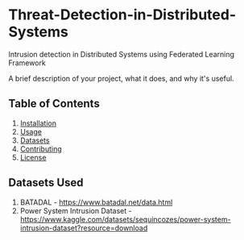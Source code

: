 # Threat-Detection-in-Distributed-Systems
Intrusion detection in Distributed Systems using Federated Learning Framework

A brief description of your project, what it does, and why it's useful.

## Table of Contents
1. [Installation](#installation)
2. [Usage](#usage)
3. [Datasets](#datasets)
4. [Contributing](#contributing)
5. [License](#license)

## Datasets Used

1. BATADAL - https://www.batadal.net/data.html
2. Power System Intrusion Dataset - https://www.kaggle.com/datasets/sequincozes/power-system-intrusion-dataset?resource=download



